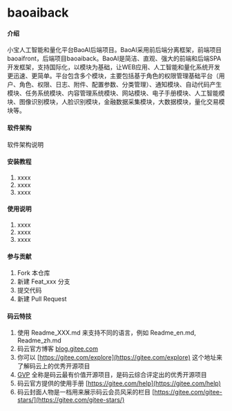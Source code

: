 # baoaiback

#### 介绍
小宝人工智能和量化平台BaoAI后端项目。BaoAI采用前后端分离框架，前端项目baoaifront，后端项目baoaiback。BaoAI是简洁、直观、强大的前端和后端SPA开发框架，支持国际化，以模块为基础，让WEB应用、人工智能和量化系统开发更迅速、更简单。平台包含多个模块，主要包括基于角色的权限管理基础平台（用户、角色、权限、日志、附件、配置参数、分类管理）、通知模块、自动代码产生模块、任务系统模块、内容管理系统模块、网站模块、电子手册模块、人工智能模块、图像识别模块，人脸识别模块，金融数据采集模块，大数据模块，量化交易模块等。

#### 软件架构
软件架构说明


#### 安装教程

1.  xxxx
2.  xxxx
3.  xxxx

#### 使用说明

1.  xxxx
2.  xxxx
3.  xxxx

#### 参与贡献

1.  Fork 本仓库
2.  新建 Feat_xxx 分支
3.  提交代码
4.  新建 Pull Request


#### 码云特技

1.  使用 Readme\_XXX.md 来支持不同的语言，例如 Readme\_en.md, Readme\_zh.md
2.  码云官方博客 [blog.gitee.com](https://blog.gitee.com)
3.  你可以 [https://gitee.com/explore](https://gitee.com/explore) 这个地址来了解码云上的优秀开源项目
4.  [GVP](https://gitee.com/gvp) 全称是码云最有价值开源项目，是码云综合评定出的优秀开源项目
5.  码云官方提供的使用手册 [https://gitee.com/help](https://gitee.com/help)
6.  码云封面人物是一档用来展示码云会员风采的栏目 [https://gitee.com/gitee-stars/](https://gitee.com/gitee-stars/)
